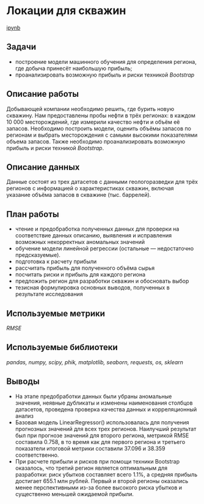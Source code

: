 # Локации для скважин

[ipynb](location_for_wells.ipynb)

## Задачи
- построение модели машинного обучения для определения региона, где добыча принесёт наибольшую прибыль;
- проанализировать возможную прибыль и риски техникой *Bootstrap*

## Описание работы
Добывающей компании необходимо решить, где бурить новую скважину.
Нам предоставлены пробы нефти в трёх регионах: в каждом 10 000 месторождений, где измерили качество нефти и объём её запасов. Необходимо построить модели, оценить объёмы запасов по регионам и выбрать месторождения с самыми высокими показателями объема запасов. Также необходимо проанализировать возможную прибыль и риски техникой *Bootstrap*.

## Описание данных
Данные состоят из трех датасетов с данными геологоразведки для трёх регионов с информацией о характеристиках скважин, включая указание объёма запасов в скважине (тыс. баррелей).

## План работы
- чтение и предобработка полученных данных для проверки на соответствие данных описанию, выявления и исправления возможных некорректных аномальных значений
- обучение модели линейной регрессии (остальные — недостаточно предсказуемые).
- подготовка к расчету прибыли
- рассчитать прибыль для полученного объёма сырья
- посчитать риски и прибыль для каждого региона
- предложить регион для разработки скважин и обосновать выбор
- тезисная формулировка основных выводов, полученных в результате исследования

## Используемые метрики
*RMSE*

## Используемые библиотеки
*pandas, numpy, scipy, phik, matplotlib, seaborn, requests, os, sklearn*

## Выводы
- На этапе предобработки данных были убраны аномальные значения, неявные дубликаты и изменены наименования столбцов датасетов, проведена проверка качества данных и корреляционный анализ
- Базовая модель LinearRegressor() использовалась для получения прогнозных значений для всех трех регионов. Наилучший результат был при прогнозе значений для второго региона, метрикой RMSE составила 0.758, в то время как для первого региона и третьего показатели итоговой метрики составили 37.096 и 38.359 соответственно.
- При расчете прибыли и рисков при помощи техники Bootstrap оказалось, что третий регион является оптимальным для разработки: риск убытков составляет всего 1.1%, а средняя прибыль достигает 655.1 млн рублей. Первый и второй регионы оказались менее перспективными из-за более высокого риска убытков и существенно меньшей ожидаемой прибыли.